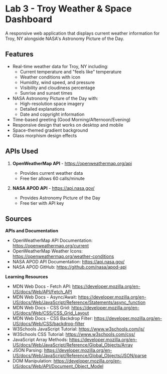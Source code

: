 # Lab 3 - Troy Weather & Space Dashboard
A responsive web application that displays current weather information for Troy, NY alongside NASA's Astronomy Picture of the Day.

## Features
- Real-time weather data for Troy, NY including:
  - Current temperature and "feels like" temperature
  - Weather conditions with icon
  - Humidity, wind speed, and pressure
  - Visibility and cloudiness percentage
  - Sunrise and sunset times
- NASA Astronomy Picture of the Day with:
  - High-resolution space imagery
  - Detailed explanations
  - Date and copyright information
- Time-based greeting (Good Morning/Afternoon/Evening)
- Responsive design that works on desktop and mobile
- Space-themed gradient background
- Glass morphism design effects

## APIs Used
1. **OpenWeatherMap API** - https://openweathermap.org/api
   - Provides current weather data
   - Free tier allows 60 calls/minute
   
2. **NASA APOD API** - https://api.nasa.gov/
   - Provides Astronomy Picture of the Day
   - Free tier with API key

## Sources
**APIs and Documentation**
- OpenWeatherMap API Documentation: https://openweathermap.org/current
- OpenWeatherMap Weather Icons: https://openweathermap.org/weather-conditions
- NASA APOD API Documentation: https://api.nasa.gov/
- NASA APOD GitHub: https://github.com/nasa/apod-api

**Learning Resources**
- MDN Web Docs - Fetch API: https://developer.mozilla.org/en-US/docs/Web/API/Fetch_API
- MDN Web Docs - Async/Await: https://developer.mozilla.org/en-US/docs/Web/JavaScript/Reference/Statements/async_function
- MDN Web Docs - CSS Grid: https://developer.mozilla.org/en-US/docs/Web/CSS/CSS_Grid_Layout
- MDN Web Docs - CSS Backdrop Filter: https://developer.mozilla.org/en-US/docs/Web/CSS/backdrop-filter
- W3Schools JavaScript Tutorial: https://www.w3schools.com/js/
- W3Schools CSS Tutorial: https://www.w3schools.com/css/
- JavaScript Array Methods: https://developer.mozilla.org/en-US/docs/Web/JavaScript/Reference/Global_Objects/Array
- JSON Parsing: https://developer.mozilla.org/en-US/docs/Web/JavaScript/Reference/Global_Objects/JSON/parse
- DOM Manipulation: https://developer.mozilla.org/en-US/docs/Web/API/Document_Object_Model